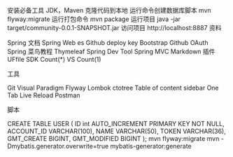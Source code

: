安装必备工具
JDK，Maven
克隆代码到本地
运行命令创建数据库脚本
mvn flyway:migrate
运行打包命令
mvn package
运行项目
java -jar target/community-0.0.1-SNAPSHOT.jar
访问项目
http://localhost:8887
资料

Spring 文档
Spring Web
es
Github deploy key
Bootstrap
Github OAuth
Spring
菜鸟教程
Thymeleaf
Spring Dev Tool
Spring MVC
Markdown 插件
UFfile SDK
Count(*) VS Count(1)

工具

Git
Visual Paradigm
Flyway
Lombok
ctotree
Table of content sidebar
One Tab
Live Reload
Postman

脚本

CREATE TABLE USER
(
    ID int AUTO_INCREMENT PRIMARY KEY NOT NULL,
    ACCOUNT_ID VARCHAR(100),
    NAME VARCHAR(50),
    TOKEN VARCHAR(36),
    GMT_CREATE BIGINT,
    GMT_MODIFIED BIGINT
);
mvn flyway:migrate
mvn -Dmybatis.generator.overwrite=true mybatis-generator:generate